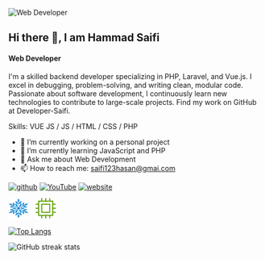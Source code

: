 ![Web Developer](https://scontent.fdac148-1.fna.fbcdn.net/v/t39.30808-6/453770008_480313784754845_4235346932106317945_n.png?_nc_cat=102&ccb=1-7&_nc_sid=cc71e4&_nc_ohc=WcVus3-dHJAQ7kNvgG1ygX3&_nc_ht=scontent.fdac148-1.fna&_nc_gid=AekheYyDVX0y3A3E1vIc9W4&oh=00_AYD2Eiyd1SOdynWh2yWa7I3bfecHHR0bKFozAtPzhcmftA&oe=67032754)

## Hi there 👋, I am Hammad Saifi
#### Web Developer

I'm a skilled backend developer specializing in PHP, Laravel, and Vue.js. I excel in debugging, problem-solving, and writing clean, modular code. Passionate about software development, I continuously learn new technologies to contribute to large-scale projects. Find my work on GitHub at Developer-Saifi.

Skills: VUE JS / JS / HTML / CSS / PHP

- 🔭 I’m currently working on a personal project 
- 🌱 I’m currently learning JavaScript and PHP 
- 💬 Ask me about Web Development 
- 📫 How to reach me: saifi123hasan@gmai.com 


[<img src='https://cdn.jsdelivr.net/npm/simple-icons@3.0.1/icons/github.svg' alt='github' height='40'>](https://github.com/Developer-Saifi)  [<img src='https://cdn.jsdelivr.net/npm/simple-icons@3.0.1/icons/youtube.svg' alt='YouTube' height='40'>](https://www.youtube.com/channel/@calligrapher_bd)  [<img src='https://cdn.jsdelivr.net/npm/simple-icons@3.0.1/icons/icloud.svg' alt='website' height='40'>](https://developer-saifi.github.io/hammad-saifi/)  

<a href='https://archiveprogram.github.com/'><img src='https://raw.githubusercontent.com/acervenky/animated-github-badges/master/assets/acbadge.gif' width='40' height='40'></a> <a href='https://docs.github.com/en/developers'><img src='https://raw.githubusercontent.com/acervenky/animated-github-badges/master/assets/devbadge.gif' width='40' height='40'></a> 

[![Top Langs](https://github-readme-stats.vercel.app/api/top-langs/?username=pylapp&layout=compact)](https://github.com/anuraghazra/github-readme-stats)



![GitHub streak stats](https://streak-stats.demolab.com/?user=Developer-Saifi)  

